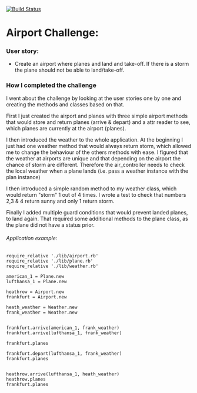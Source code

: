 [![Build Status](https://travis-ci.org/ccfz/airport_challenge.svg?branch=master)](https://travis-ci.org/ccfz/airport_challenge)

# Airport Challenge:

### User story:

* Create an airport where planes and land and take-off. If there is a storm the plane should not be able to land/take-off.

### How I completed the challenge

I went about the challenge by looking at the user stories one by one and creating the methods and classes based on that. 

First I just created the airport and planes with three simple airport methods that would store and return planes (arrive & depart) and a attr reader to see, which planes are currently at the airport (planes).

I then introduced the weather to the whole application. At the beginning I just had one weather method that would always return storm, which allowed me to change the behaviour of the others methods with ease. I figured that the weather at airports are unique and that depending on the airport the chance of storm are different. Therefore the air_controller needs to check the local weather when a plane lands (i.e. pass a weather instance with the plan instance)

I then introduced a simple random method to my weather class, which would return "storm" 1 out of 4 times. I wrote a test to check that numbers 2,3 & 4 return sunny and only 1 return storm. 

Finally I added multiple guard conditions that would prevent landed planes, to land again. That required some additional methods to the plane class, as the plane did not have a status prior. 


###### Application example: 
```
require_relative './lib/airport.rb'
require_relative './lib/plane.rb'
require_relative './lib/weather.rb'

american_1 = Plane.new
lufthansa_1 = Plane.new

heathrow = Airport.new
frankfurt = Airport.new

heath_weather = Weather.new
frank_weather = Weather.new


frankfurt.arrive(american_1, frank_weather)
frankfurt.arrive(lufthansa_1, frank_weather)

frankfurt.planes

frankfurt.depart(lufthansa_1, frank_weather)
frankfurt.planes


heathrow.arrive(lufthansa_1, heath_weather)
heathrow.planes
frankfurt.planes
```